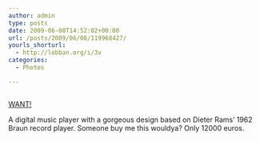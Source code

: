 ```yaml
---
author: admin
type: posts
date: 2009-06-08T14:52:02+00:00
url: /posts/2009/06/08/119968427/
yourls_shorturl:
  - http://lobban.org/i/3v
categories:
  - Photos

---
```

<div class="figure">
  <img src="http://andy.lobban.org/photo/1280/119968427/1/n6SoNyvfPogujpq9zKOhRuPm" alt="" />
</div>

[WANT!][1]

A digital music player with a gorgeous design based on Dieter Rams&#8217; 1962 Braun record player. Someone buy me this wouldya? Only 12000 euros.

 [1]: http://www.bootleg-objects.com/objects_sound.htm#rebraun
